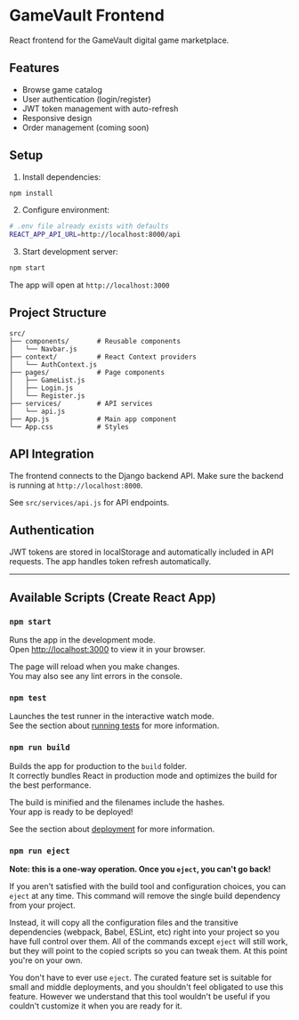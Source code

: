 # GameVault Frontend

React frontend for the GameVault digital game marketplace.

## Features

- Browse game catalog
- User authentication (login/register)
- JWT token management with auto-refresh
- Responsive design
- Order management (coming soon)

## Setup

1. Install dependencies:
```bash
npm install
```

2. Configure environment:
```bash
# .env file already exists with defaults
REACT_APP_API_URL=http://localhost:8000/api
```

3. Start development server:
```bash
npm start
```

The app will open at `http://localhost:3000`

## Project Structure

```
src/
├── components/       # Reusable components
│   └── Navbar.js
├── context/          # React Context providers
│   └── AuthContext.js
├── pages/            # Page components
│   ├── GameList.js
│   ├── Login.js
│   └── Register.js
├── services/         # API services
│   └── api.js
├── App.js            # Main app component
└── App.css           # Styles
```

## API Integration

The frontend connects to the Django backend API. Make sure the backend is running at `http://localhost:8000`.

See `src/services/api.js` for API endpoints.

## Authentication

JWT tokens are stored in localStorage and automatically included in API requests. The app handles token refresh automatically.

---

## Available Scripts (Create React App)

### `npm start`

Runs the app in the development mode.\
Open [http://localhost:3000](http://localhost:3000) to view it in your browser.

The page will reload when you make changes.\
You may also see any lint errors in the console.

### `npm test`

Launches the test runner in the interactive watch mode.\
See the section about [running tests](https://facebook.github.io/create-react-app/docs/running-tests) for more information.

### `npm run build`

Builds the app for production to the `build` folder.\
It correctly bundles React in production mode and optimizes the build for the best performance.

The build is minified and the filenames include the hashes.\
Your app is ready to be deployed!

See the section about [deployment](https://facebook.github.io/create-react-app/docs/deployment) for more information.

### `npm run eject`

**Note: this is a one-way operation. Once you `eject`, you can't go back!**

If you aren't satisfied with the build tool and configuration choices, you can `eject` at any time. This command will remove the single build dependency from your project.

Instead, it will copy all the configuration files and the transitive dependencies (webpack, Babel, ESLint, etc) right into your project so you have full control over them. All of the commands except `eject` will still work, but they will point to the copied scripts so you can tweak them. At this point you're on your own.

You don't have to ever use `eject`. The curated feature set is suitable for small and middle deployments, and you shouldn't feel obligated to use this feature. However we understand that this tool wouldn't be useful if you couldn't customize it when you are ready for it.

